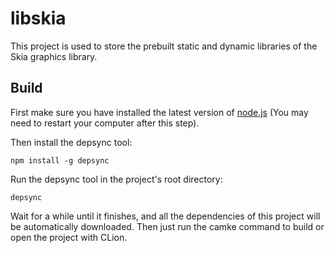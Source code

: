 # libskia
This project is used to store the prebuilt static and dynamic libraries of the Skia graphics library.


## Build

First make sure you have installed the latest version of [node.js](http://nodejs.org/)
(You may need to restart your computer after this step).

Then install the depsync tool:

```
npm install -g depsync
```
Run the depsync tool in the project's root directory:

```
depsync
```
Wait for a while until it finishes, and all the dependencies of this project will be automatically downloaded. Then just run the camke command to build or open the project with CLion.